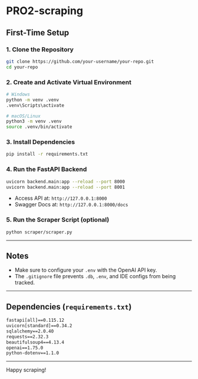 # PRO2-scraping

## First-Time Setup

### 1. Clone the Repository

```bash
git clone https://github.com/your-username/your-repo.git
cd your-repo
```

### 2. Create and Activate Virtual Environment

```bash
# Windows
python -m venv .venv
.venv\Scripts\activate

# macOS/Linux
python3 -m venv .venv
source .venv/bin/activate
```

### 3. Install Dependencies

```bash
pip install -r requirements.txt
```

### 4. Run the FastAPI Backend

```bash
uvicorn backend.main:app --reload --port 8000
uvicorn backend.main:app --reload --port 8001

```

- Access API at: `http://127.0.0.1:8000`
- Swagger Docs at: `http://127.0.0.1:8000/docs`

### 5. Run the Scraper Script (optional)

```bash
python scraper/scraper.py
```

---

## Notes

- Make sure to configure your `.env` with the OpenAI API key.
- The `.gitignore` file prevents `.db`, `.env`, and IDE configs from being tracked.

---

## Dependencies (`requirements.txt`)

```txt
fastapi[all]==0.115.12
uvicorn[standard]==0.34.2
sqlalchemy==2.0.40
requests==2.32.3
beautifulsoup4==4.13.4
openai==1.75.0
python-dotenv==1.1.0
```

---

Happy scraping!
